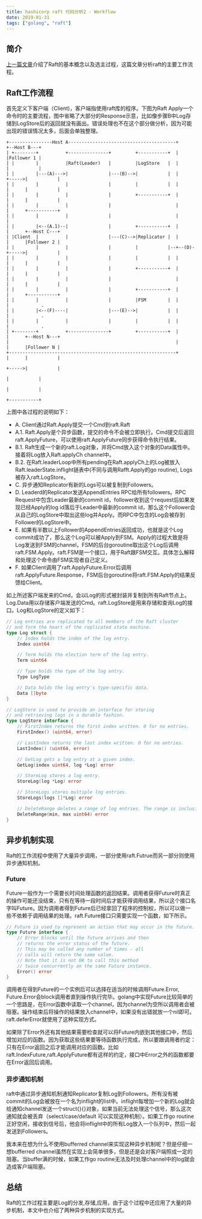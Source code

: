 ```yaml
---
title: hashicorp raft 代码分析2 - Workflow
date: 2019-01-31
tags: ["golang", "raft"]
---
```


## 简介

[上一篇文章](https://qingsblog.com/post/raft1/)介绍了Raft的基本概念以及选主过程，这篇文章分析raft的主要工作流程。

## Raft工作流程

首先定义下客户端（Client)，客户端指使用raft库的程序。下图为Raft Apply一个命令时的主要流程，图中省略了大部分的Response示意，比如像步骤B中Log存储到LogStore后的返回就没有画出。错误处理也不在这个部分做分析，因为可能出现的错误情况太多，后面会单独整理。

```
+----------------Host A----------------------------------------+             +--Host B---+
| +--------+          +---------------+         +-----------+  |             |Follower 1 |
| |        |          |Raft(Leader)   |         |LogStore   |  |             |           |
| |        |---(A)--->|               |---(B)-->|           |  |      +----->|           |
| |        |          |               |         |           |  |      |      |           |
| |        |          |               |         +-----------+  |      |      |           |
| |        |          |               |                        |      |      +-----------+
| |        |          |               |                        |      |                   
| |        |<--(A.1)--|               |         +-----------+  |      |      +--Host C---+
| |Client  |          |               |---(C)-->|Replicator |  |      |      |Follower 2 |
| |        |          |               |         |           |--+--(D)-+----->|           |
| |        |          |               |         |           |  |      |      |           |
| |        |          |               |         +-----------+  |      |      |           |
| |        |          |               |                        |      |      |           |
| |        |          |               |         +-----------+  |      |      +-----------+
| |        |          |               |         |FSM        |  |      |            .      
| |        |<--(F)----|               |---(E)-->|           |  |      |            .      
| |        |          |               |         |           |  |      |            .      
| +--------+          +---------------+         +-----------+  |      |      +--Host N---+
|                                                              |      |      |Follower N |
+--------------------------------------------------------------+      |      |           |
                                                                      +----->|           |
                                                                             |           |
                                                                             |           |
                                                                             +-----------+
```

上图中各过程的说明如下：

* A. Client通过Raft.Apply提交一个Cmd到raft.Raft
* A.1. Raft.Apply是个异步函数，提交的命令不会被立即执行。Cmd提交后返回raft.ApplyFuture，可以使用raft.ApplyFuture同步获得命令执行结果。
* B.1. Raft生成一个新的raft.Log对象，并将Cmd放入这个对象的Data属性中。接着将Log放入Raft.applyCh channel中。
* B.2. 在Raft.leaderLoop中所有pending在Raft.applyCh上的Log被放入Raft.leaderState.inflight链表中(不同与调用Rafft.Apply的go routine), Logs被存入raft.LogStore。
* C. 异步通知Replicator有新的Logs可以被复制到Followers。
* D. Leaderd的Replicator发送AppendEntries RPC给所有followers。RPC Request中包含Leader最新的commit id，follower收到这个request后如果发现已经Apply的log id落后于Leader中最新的commit id，那么这个Follower会从自己的LogStore中取出这些log并Apply。而RPC中包含的Log会被存到Follower的LogStore中。
* E. 如果有半数以上Follower的AppendEntries返回成功，也就是这个Log commit成功了，那么这个Log可以被Apply到FSM。Apply的过程大致是将Log发送到FSM的channel，FSM的后台goroutine取出这个Log后调用raft.FSM.Apply。raft.FSM是一个接口，用于Raft跟FSM交互。具体怎么解释和处理这个命令由FSM实现者自己定义。
* F. 如果Client调用了raft.ApplyFuture.Error后调用raft.ApplyFuture.Response，FSM后台goroutine将raft.FSM.Apply的结果反馈给Client。

如上所述客户端发来的Cmd，会以Log的形式被封装并复制到所有Raft节点上。Log.Data用以存储客户端发送的Cmd。raft.LogStore是用来存储和查询Log的接口。Log和LogStore的定义如下：

```go
// Log entries are replicated to all members of the Raft cluster
// and form the heart of the replicated state machine.
type Log struct {
	// Index holds the index of the log entry.
	Index uint64

	// Term holds the election term of the log entry.
	Term uint64

	// Type holds the type of the log entry.
	Type LogType

	// Data holds the log entry's type-specific data.
	Data []byte
}

// LogStore is used to provide an interface for storing
// and retrieving logs in a durable fashion.
type LogStore interface {
	// FirstIndex returns the first index written. 0 for no entries.
	FirstIndex() (uint64, error)

	// LastIndex returns the last index written. 0 for no entries.
	LastIndex() (uint64, error)

	// GetLog gets a log entry at a given index.
	GetLog(index uint64, log *Log) error

	// StoreLog stores a log entry.
	StoreLog(log *Log) error

	// StoreLogs stores multiple log entries.
	StoreLogs(logs []*Log) error

	// DeleteRange deletes a range of log entries. The range is inclusive.
	DeleteRange(min, max uint64) error
}
```

## 异步机制实现

Raft的工作流程中使用了大量异步调用，一部分使用raft.Futrue而另一部分则使用异步通知机制。

### Future

Future一般作为一个需要长时间处理函数的返回结果。调用者获得Future时真正的操作可能还没结束，只有在等待一段时间后才能获得调用结果，所以这个接口名字叫Future。因为调用者得到Future后已经拿回了程序的控制权，所以可以做一些不依赖于调用结果的处理。raft.Future接口只需要实现一个函数，如下所示。

```go
// Future is used to represent an action that may occur in the future.
type Future interface {
	// Error blocks until the future arrives and then
	// returns the error status of the future.
	// This may be called any number of times - all
	// calls will return the same value.
	// Note that it is not OK to call this method
	// twice concurrently on the same Future instance.
	Error() error
}
```
调用者在得到Future的一个实例后可以选择在适当的时候调用Future.Error, Future.Error会block调用者直到操作执行完毕。golang中实现Future比较简单的一个思路是，在Error函数中读取一个channel，因为channel为空所以调用者会被阻塞。操作结束后将操作的结果放入channel中，如果没有出错就放一个nil即可。raft.deferError就使用了这种实现方式。

如果除了Error外还有其他结果需要检查就可以将Future内嵌到其他接口中，然后增加对应的函数。因为获取这些结果要等待函数执行完成，所以要跟调用者约定：只有在Error返回之后才能调用对应的函数。比如raft.IndexFuture,raft.ApplyFuture都有这样的约定，接口中Error之外的函数都要在Error返回后调用。

### 异步通知机制

raft中通过异步通知机制通知Replicator复制Log到Followers。所有没有被commit的Log会被放在一个名为inflight的list中。inflight每增加一个新的Log就会给通知channel发送一个struct{}{}对象，如果当前无法处理这个信号，那么这次通知就会被丢弃（select/case/default 可以实现这种机制）。如果工作go routine正好空闲，接收到信号后，他会将inflight中的所有Log放入一个队列中，然后一起发送到Followers。

我本来在想为什么不使用bufferred channel来实现这种异步机制呢？但是仔细一想bufferred channel虽然在实现上会简单很多，但是还是会对客户端照成一定的阻塞。当buffer满的时候，如果工作go routine无法及时处理channel中的log就会造成客户端阻塞。

## 总结

Raft的工作过程主要是Log的分发,存储,应用，由于这个过程中还应用了大量的异步机制，本文中也介绍了两种异步机制的实现方式。